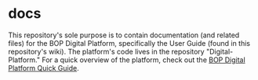 # docs
This repository's sole purpose is to contain documentation (and related files) for the BOP Digital Platform, specifically the User Guide (found in this repository's wiki).  The platform's code lives in the repository "Digital-Platform."  For a quick overview of the platform, check out the [BOP Digital Platform Quick Guide](https://www.arcgis.com/apps/MapJournal/index.html?appid=64589a40aed54de69ea6ffab01a0868f).
